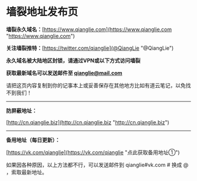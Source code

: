 # 墙裂地址发布页
**墙裂永久域名：**[https://www.qianglie.com](https://www.qianglie.com "https://www.qianglie.com")

**关注墙裂推特：**[https://twitter.com/qianglie](@QiangLie "@QiangLie")

**永久域名被大陆地区封锁，请通过VPN或以下方式访问墙裂**

**获取最新域名可以发送邮件至 qianglie@mail.com**

请把这页内容复制到你的记事本上或妥善保存在其他地方比如有道云笔记，以免找不到我们！

------------

**防屏蔽地址：**

[http://cn.qianglie.biz](http://cn.qianglie.biz "http://cn.qianglie.biz")

------------

**备用地址（每日更新）：**

[https://vk.com/qianglie](https://vk.com/qianglie "点此获取备用地址①")

如果因各种原因，以上方法都不行，可以发送邮件到 qianglie#vk.com  # 换成 @ ，索取最新地址。
